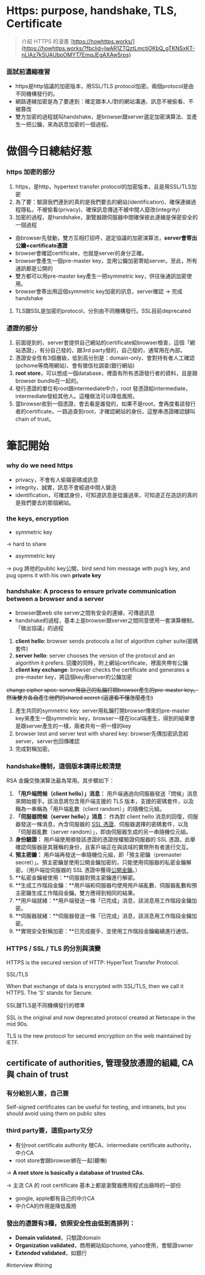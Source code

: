 # Https: purpose, handshake, TLS, Certificate

> 介紹 HTTPS 的漫畫
[https://howhttps.works/](https://howhttps.works/?fbclid=IwAR1ZTQztLmctiOKbQ_gTKNSxKT-nLIAz7kSUAUbpOMYT7EmqJEgAXAw5rps)
> 

### 面試前濃縮複習

- https是http協議的加密版本，用SSL/TLS protocol加密。兩個protocol是由不同機構發行的。
- 網路連線加密是為了要達到：確定跟本人/對的網站溝通、訊息不被偷看、不被篡改
- 雙方加密的過程就叫handshake，是browser跟server選定加密演算法、並產生一把公鑰，來為訊息加密的一個過程。

# 做個今日總結好惹

### https 加密的部分

1. https，是http，hypertext transfer protocol的加密版本，且是用SSL/TLS加密
2. 為了要：驗證我們連到的真的是我們要去的網站(identification)、確保連線過程隱私，不被偷看(privacy)、確保訊息傳送不被中間人竄改(integrity)
3. 加密的過程，是handshake，瀏覽器跟伺服器中間確保彼此連線是保密安全的一個過程
- 由browser先發動，雙方互相打招呼，選定協議的加密演算法，**server會寄出公鑰+certificate憑證**
- browser會確認certificate，也就是server的身分正確。
- browser會產生一個pre-master key，並用公鑰加密寄給server。至此，所有通訊都是公開的
- 雙方都可以用pre-master key產生一把symmetric key，供往後通訊加密使用。
- browser會寄出用這個symmetric key加密的訊息，server確認 → 完成handshake
1. TLS跟SSL是加密的protocol，分別由不同機構發行。SSL目前deprecated

### 憑證的部分

1. 前面提到的，server會提供自己網站的certificate給browser檢查，這個「網站憑證」，有分自己發的，跟3rd party發的，自己發的，通常用在內部。
2. 憑證安全性有3個層級，低到高分別是：domain-only、會對持有者人工確認(pchome等商用網站)、會有徵信社調查(銀行網站)
3. **root store**，可以想成一個database，裡面有所有憑證發行者的資料，且是跟browser bundle在一起的。
4. 發行憑證的單位有root跟intermediate中介，root 發憑證給intermediate，intermediate發給其他人。這種做法可以降低風險。
5. 當browser收到一個憑證，會去看是誰發的，如果不是root，會再度看該發行者的certificate，一路追查到root，才確認網站的身份。這整串憑證確認鏈叫chain of trust。

# 筆記開始

### why do we need https

- privacy，不會有人偷窺密碼或訊息
- integrity，誠實，訊息不會經過中間人變造
- identification，可確認身份，可知道訊息是從誰過來，可知道正在造訪的真的是我們要去的那個網站。

### the keys, encryption

- symmetric key

→ hard to share

- asymmetric key

→ pug 將他的public key公開，bird send him message with pug’s key, and pug opens it with his own **private key**

### handshake: A process to ensure private communication between a browser and a server

- browser跟web site server之間有安全的連線，可傳遞訊息
- handshake的過程，基本上是browser跟server之間同意使用一套演算機制，「做出協議」的過程
1. **client hello**: browser sends protocols a list of algorithm cipher suite(密碼套件)
2. **server hello**: server chooses the version of the protocol and an algorithm it prefers. 回覆的同時，附上網站certificate，裡面夾帶有公鑰
3. **client key exchange**: browser checks the certificate and generates a pre-master key，將這個key用server的公鑰加密

~~change cipher spec: server用自己的私鑰打開browser產生的pre-master key。然後雙方各自產生他們的shared secret (這邊看不懂怎麼產生)~~

1. 產生共同的symmetric key: server用私鑰打開browser傳來的pre-master key來產生一個symmetric key，browser一樣在local端產生，得到的結果會是跟server產生的一樣，兩者共有一把一樣的key
2. browser test and server test with shared key: browser先傳加密訊息給server，server也回傳確認
3. 完成對稱加密。

### handshake機制，這個版本講得比較清楚

[](https://www.cloudflare.com/zh-tw/learning/ssl/what-happens-in-a-tls-handshake/)

RSA 金鑰交換演算法最為常用。其步驟如下：

1. **「用戶端問候（client hello）」消息：** 用戶端通過向伺服器發送「問候」消息來開始握手。該消息將包含用戶端支援的 TLS 版本，支援的密碼套件，以及稱為一串稱為「用戶端亂數（client random）」的隨機位元組。
2. **「伺服器問候（server hello）」消息：** 作為對 client hello 消息的回復，伺服器發送一條消息，內含伺服器的 [SSL 憑證](https://www.cloudflare.com/learning/ssl/what-is-an-ssl-certificate/)、伺服器選擇的密碼套件，以及「伺服器亂數（server random）」，即由伺服器生成的另一串隨機位元組。
3. **身份驗證：** 用戶端使用頒發該憑證的憑證授權驗證伺服器的 SSL 憑證。此舉確認伺服器是其聲稱的身份，且客戶端正在與該域的實際所有者進行交互。
4. **預主密鑰：** 用戶端再發送一串隨機位元組，即「預主密鑰（premaster secret）」。預主密鑰是使用公開金鑰加密的，只能使用伺服器的私密金鑰解密。（用戶端從伺服器的 SSL 憑證中獲得[公開金鑰](https://www.cloudflare.com/learning/ssl/how-does-public-key-encryption-work/)。）
5. **私密金鑰被使用：**伺服器對預主密鑰進行解密。
6. **生成工作階段金鑰：**用戶端和伺服器均使用用戶端亂數、伺服器亂數和預主密鑰生成工作階段金鑰。雙方應得到相同的結果。
7. **用戶端就緒：**用戶端發送一條「已完成」消息，該消息用工作階段金鑰加密。
8. **伺服器就緒：**伺服器發送一條「已完成」消息，該消息用工作階段金鑰加密。
9. **實現安全對稱加密：**已完成握手，並使用工作階段金鑰繼續進行通信。

### HTTPS / SSL / TLS 的分別與演變

HTTPS is the secured version of HTTP: HyperText Transfer Protocol.

SSL/TLS

When that exchange of data is encrypted with SSL/TLS, then we call it HTTPS. The 'S' stands for Secure.

SSL跟TLS是不同機構發行的標準

SSL is the original and now deprecated protocol created at Netscape in the mid 90s.

TLS is the new protocol for secured encryption on the web maintained by IETF.

## certificate of authorities, 管理發放憑證的組織, CA與 chain of trust

### 有分給別人簽，自己簽

Self-signed certificates can be useful for testing, and intranets, but you should avoid using them on public sites

### third party簽，這些party又分

- 有分root certificate authority 根CA、intermediate certificate authority，中介CA
- root store會跟browser綁在一起(聽嘸)

→ **A root store is basically a database of trusted CAs.**

→ 主流 CA 的 root certificate 基本上都是瀏覽器應用程式出廠時的一部份

- google, apple都有自己的中介CA
- 中介CA的作用是降低風險

### 發出的憑證有3種，依照安全性由低到高排列：

- ****Domain validated****，只驗證domain
- ****Organization validated****，商用網站如pchome, yahoo使用，會驗證owner
- ****Extended validated****，如銀行


#interview #hiring
